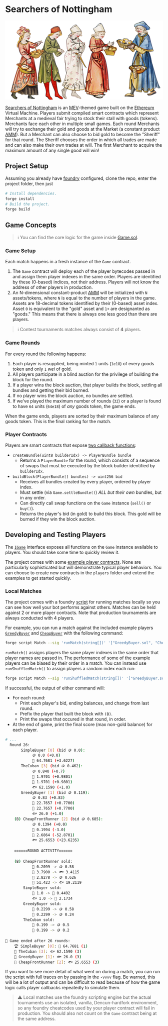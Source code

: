 # Searchers of Nottingham

![illustration](static/illustration.png)

[Searchers of Nottingham](https://dragonfly-xyz.github.io/nottingham-frontend) is an [MEV](https://chain.link/education-hub/maximal-extractable-value-mev)-themed game built on the [Ethereum](https://ethereum.org) Virtual Machine. Players submit compiled smart contracts which represent Merchants at a medieval fair trying to stock their stall with goods (tokens). Merchants face each other in multiple small games. Each round Merchants will try to exchange their gold and goods at the Market (a constant product [AMM](https://chain.link/education-hub/what-is-an-automated-market-maker-amm)). But a Merchant can also choose to bid gold to become the "Sheriff" for that round. The Sheriff chooses the order in which all trades are made and can also make their own trades at will. The first Merchant to acquire the maximum amount of any single good will win!

## Project Setup
Assuming you already have [foundry](https://getfoundry.sh) configured, clone the repo, enter the project folder, then just

```bash
# Install dependencies.
forge install
# Build the project.
forge build
```

## Game Concepts

> ℹ️ You can find the core logic for the game inside [Game.sol](./src/game/Game.sol).

### Game Setup

Each match happens in a fresh instance of the `Game` contract.

1. The `Game` contract will deploy each of the player bytecodes passed in and assign them player indexes in the same order. Players are identified by these (0-based) indices, not their address. Players will not know the address of other players in production.
2. An N-dimensional constant-product [AMM](./src/game/Markets.sol) will be initialized with `N` assets/tokens, where `N` is equal to the number of players in the game. Assets are 18-decimal tokens identified by their (0-based) asset index. Asset `0` is equivalent to the "gold" asset and `1+` are designanted as "goods." This means that there is always one less good than there are players.

> ℹ️ Contest tournaments matches always consist of **4** players.

### Game Rounds

For every round the following happens:

1. Each player is resupplied, being minted `1` units (`1e18`) of every goods token and only `1` *wei* of gold.
2. All players participate in a blind auction for the privilege of building the block for the round.
3. If a player wins the block auction, that player builds the block, settling all bundles and getting their bid burned.
4. If no player wins the block auction, no bundles are settled.
5. If we've played the maximum number of rounds (`32`) or a player is found to have `64` units (`64e18`) of *any* goods token, the game ends.

When the game ends, players are sorted by their maximum balance of any goods token. This is the final ranking for the match.

### Player Contracts

Players are smart contracts that expose [two callback functions](./src/game/IPlayer.sol):

* `createBundle(uint8 builderIdx) -> PlayerBundle bundle`
    * Returns a `PlayerBundle` for the round, which consists of a sequence of swaps that must be executed by the block builder identified by `builderIdx`.
* `buildBlock(PlayerBundle[] bundles) -> uint256 bid`
    * Receives all bundles created by every player, ordered by player index.
    * Must settle (via `Game.settleBundle()`) *ALL but their own* bundles, but in any order.
    * Can directly call swap functions on the `Game` instance (`sell()` or `buy()`).
    * Returns the player's bid (in gold) to build this block. This gold will be burned if they win the block auction.

## Developing and Testing Players

The [`IGame`](./src/game/IGame.sol) interface exposes all functions on the `Game` instance available to players. You should take some time to quickly review it.

The project comes with some [example player contracts](./script/players/). None are particularly sophisticated but will demonstrate typical player behaviors. You can choose to create new contracts in the `players` folder and extend the examples to get started quickly.

### Local Matches
The project comes with a foundry [script](./script/Match.sol) for running matches locally so you can see how well your bot performs against others. Matches can be held against 2 or more player contracts. Note that production tournaments are always conducted with 4 players.

For example, you can run a match against the included example players [`GreedyBuyer`](./script/players/GreedyBuyer.sol) and [`CheapBuyer`](./script/players/CheapBuyer.sol) with the following command:

```bash
forge script Match --sig 'runMatch(string[])' '["GreedyBuyer.sol", "CheapBuyer.sol"]'
```

`runMatch()` assigns players the same player indexes in the same order that player names are passed in. The performance of some of the example players can be biased by their order in a match. You can instead use `runShuffledMatch()` to assign players a random index each run:

```bash
forge script Match --sig 'runShuffledMatch(string[])' '["GreedyBuyer.sol", "CheapBuyer.sol"]'
```

If successful, the output of either command will:
- For each round:
	- Print each player's bid, ending balances, and change from last round.
    - Prefix the player that built the block with `(B)`.
	- Print the swaps that occured in that round, in order.
- At the end of game, print the final score (max non-gold balance) for each player.

```bash
# ...
  Round 26:
  	   SimpleBuyer [0] (bid 🪙 0.0):
			🪙 0.0 (+0.0)
			🍅 64.7681 (+3.6227)
  	   TheCuban [3] (bid 🪙 0.462):
			🪙 0.840 (+0.7)
			🍅 1.9701 (+0.9801)
			🥖 1.9701 (+0.9801)
			🐟️ 62.1590 (+1.0)
  	   GreedyBuyer [1] (bid 🪙 0.119):
			🪙 0.83 (+0.83)
			🍅 22.7657 (+0.7700)
			🥖 22.7657 (+0.7700)
			🐟️ 26.0 (+1.0)
  	(B) CheapFrontRunner [2] (bid 🪙 0.685):
			🪙 0.1394 (+0.0)
			🍅 0.1994 (-3.0)
			🥖 2.6864 (-52.8701)
			🐟️ 25.6553 (+23.6235)
  
	======ROUND ACTIVITY======

  	(B) CheapFrontRunner sold:
			🍅 0.2099 -> 🪙 0.58
			🍅 3.7900 -> 🐟️ 3.4115
			🥖 2.8278 -> 🪙 0.626
			🥖 51.423 -> 🐟️ 19.2119
  	    SimpleBuyer sold:
			🥖 1.0 -> 🍅 0.4492
			🐟️ 1.0 -> 🍅 2.1734
  	    GreedyBuyer sold:
			🍅 0.2299 -> 🪙 0.58
			🥖 0.2299 -> 🪙 0.24
  	    TheCuban sold:
			🍅 0.199 -> 🪙 0.5
			🥖 0.199 -> 🪙 0.2
  
🏁 Game ended after 26 rounds:
  	🏆️ SimpleBuyer [0]: 🍅 64.7681 (1)
  	🥈 TheCuban [3]: 🐟️ 62.1590 (3)
  	🥉 GreedyBuyer [1]: 🐟️ 26.0 (3)
  	🥉 CheapFrontRunner [2]: 🐟️ 25.6553 (3)
```

If you want to see more detail of what went on during a match, you can run the script with full traces on by passing in the `-vvvv` flag. Be warned, this will be a lot of output and can be difficult to read because of how the game logic calls player callbacks repeatedly to simulate them.

>⚠️ Local matches use the foundry scripting engine but the actual tournaments use an isolated, vanilla, Dencun-hardfork environment, so any foundry cheatcodes used by your player contract will fail in production. You should also not count on the `Game` contract being at the same address.
